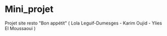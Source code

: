 # Mini_projet

Projet site resto "Bon appétit" ( Lola Leguif-Dumesges - Karim Oujid - Ylies El Moussaoui )
